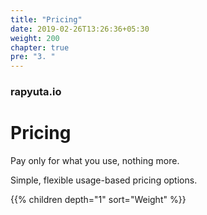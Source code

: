```yaml
---
title: "Pricing"
date: 2019-02-26T13:26:36+05:30
weight: 200 
chapter: true
pre: "3. "
---
```


### rapyuta.io

# Pricing

Pay only for what you use, nothing more.

Simple, flexible usage-based pricing options.

{{% children depth="1" sort="Weight" %}}


